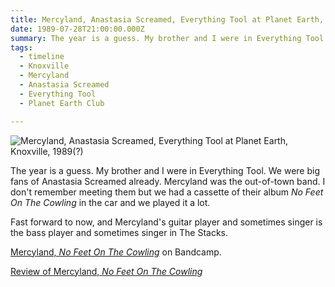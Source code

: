 ```yaml
---
title: Mercyland, Anastasia Screamed, Everything Tool at Planet Earth, Knoxville, 1989(?)
date: 1989-07-28T21:00:00.000Z
summary: The year is a guess. My brother and I were in Everything Tool. Mercyland was the out-of-town band. I don't remember meeting them but we had a cassette of their album _No Feet On The Cowling_ in the car and we played it a lot. Fast forward to now, and Mercyland's guitar player and sometimes singer is the bass player and sometimes singer in The Stacks.
tags:
  - timeline 
  - Knoxville 
  - Mercyland
  - Anastasia Screamed
  - Everything Tool
  - Planet Earth Club

---
```


![Mercyland, Anastasia Screamed, Everything Tool at Planet Earth, Knoxville, 1989(?)](/static/img/rock/mercyland-et-planet-earth.jpg "Planet Earth Flyer, Knoxville TN")

The year is a guess. My brother and I were in Everything Tool. We were big fans of Anastasia Screamed already. Mercyland was the out-of-town band. I don't remember meeting them but we had a cassette of their album _No Feet On The Cowling_ in the car and we played it a lot. 

Fast forward to now, and Mercyland's guitar player and sometimes singer is the bass player and sometimes singer in The Stacks. 

[Mercyland, _No Feet On The Cowling_](https://mercyland.bandcamp.com/releases) on Bandcamp.

[Review of Mercyland, _No Feet On The Cowling_](http://wilfullyobscure.blogspot.com/2007/10/mercyland-no-feet-on-cowling-1989.html)